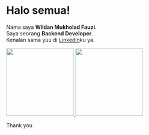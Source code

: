 # Halo semua! 
Nama saya **Wildan Mukholad Fauzi**.\
Saya seorang **Backend Developer**.\
Kenalan sama yuu di [Linkedin](https://www.linkedin.com/in/wildan-mukholad-fauzi-4167b41a5/)ku ya.
 
<p align="left">
<a href="https://github.com/Wildannz11">
  <img height="180em" src="https://github-readme-stats-eight-theta.vercel.app/api?username=Wildannz11&show_icons=true&theme=algolia&include_all_commits=true&count_private=true"/>
  <img height="180em" src="https://github-readme-stats-eight-theta.vercel.app/api/top-langs/?username=Wildannz11&layout=compact&langs_count=8&theme=algolia"/>
</a>
</p>

Thank you

<!--
**Wildannz11/Wildannz11** is a ✨ _special_ ✨ repository because its `README.md` (this file) appears on your GitHub profile.

Here are some ideas to get you started:

- 🔭 I’m currently working on ...
- 🌱 I’m currently learning ...
- 👯 I’m looking to collaborate on ...
- 🤔 I’m looking for help with ...
- 💬 Ask me about ...
- 📫 How to reach me: ...
- 😄 Pronouns: ...
- ⚡ Fun fact: ...
-->
